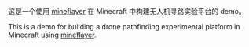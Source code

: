 这是一个使用 [mineflayer](https://prismarinejs.github.io/mineflayer/#/) 在 Minecraft 中构建无人机寻路实验平台的 demo。

This is a demo for building a drone pathfinding experimental platform in Minecraft using [mineflayer](https://prismarinejs.github.io/mineflayer/#/).

